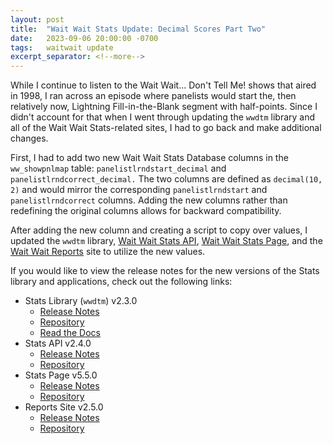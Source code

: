 ```yaml
---
layout: post
title:  "Wait Wait Stats Update: Decimal Scores Part Two"
date:   2023-09-06 20:00:00 -0700
tags:   waitwait update
excerpt_separator: <!--more-->
---
```


While I continue to listen to the Wait Wait... Don't Tell Me! shows that aired in 1998, I ran across an episode where panelists would start the, then relatively now, Lightning Fill-in-the-Blank segment with half-points. Since I didn't account for that when I went through updating the `wwdtm` library and all of the Wait Wait Stats-related sites, I had to go back and make additional changes.

<!--more-->

First, I had to add two new Wait Wait Stats Database columns in the `ww_showpnlmap` table: `panelistlrndstart_decimal` and `panelistlrndcorrect_decimal.` The two columns are defined as `decimal(10, 2)` and would mirror the corresponding `panelistlrndstart` and `panelistlrndcorrect` columns. Adding the new columns rather than redefining the original columns allows for backward compatibility.

After adding the new column and creating a script to copy over values, I updated the `wwdtm` library, [Wait Wait Stats API](https://api.wwdt.me/), [Wait Wait Stats Page](https://stats.wwdt.me/), and the [Wait Wait Reports](https://reports.wwdt.me/) site to utilize the new values.

If you would like to view the release notes for the new versions of the Stats library and applications, check out the following links:

- Stats Library (`wwdtm`) v2.3.0
  - [Release Notes](https://github.com/questionlp/wwdtm/releases/tag/v2.3.0)
  - [Repository](https://github.com/questionlp/wwdtm)
  - [Read the Docs](https://docs.wwdt.me/en/v2.3.0/)
- Stats API v2.4.0
  - [Release Notes](https://github.com/questionlp/api.wwdt.me_v2/releases/tag/v2.4.0)
  - [Repository](https://github.com/questionlp/api.wwdt.me_v2)
- Stats Page v5.5.0
  - [Release Notes](https://github.com/questionlp/stats.wwdt.me/releases/tag/v5.5.0)
  - [Repository](https://github.com/questionlp/stats.wwdt.me)
- Reports Site v2.5.0
  - [Release Notes](https://github.com/questionlp/reports.wwdt.me_v2/releases/tag/v2.5.0)
  - [Repository](https://github.com/questionlp/reports.wwdt.me_v2)
